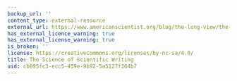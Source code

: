 ```yaml
---
backup_url: ''
content_type: external-resource
external_url: https://www.americanscientist.org/blog/the-long-view/the-science-of-scientific-writing
has_external_licence_warning: true
has_external_license_warning: true
is_broken: ''
license: https://creativecommons.org/licenses/by-nc-sa/4.0/
title: The Science of Scientific Writing
uid: cb895fc3-ecc5-459e-9b92-5a5127f164b7
---
```

